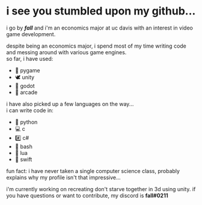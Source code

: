 
# i see you stumbled upon my github...

i go by ***fall*** and i'm an economics major at uc davis with an interest in video game development.  

despite being an economics major, i spend most of my time writing code and messing around with various game engines.   
so far, i have used:
- 🐍 pygame
- 🕊 unity
- 🤖 godot
- 👾 arcade

i have also picked up a few languages on the way...  
i can write code in:
- 🐍 python
- 💻 c
- #️⃣ c#
- 🤯 bash
- 🌙 lua
- 🐥 swift

fun fact: i have never taken a single computer science class, probably explains why my profile isn't that impressive...

i'm currently working on recreating don't starve together in 3d using unity. if you have questions or want to contribute, my discord is **fall#0211**
